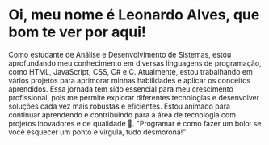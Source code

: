 # Oi, meu nome é Leonardo Alves, que bom te ver por aqui!

Como estudante de Análise e Desenvolvimento de Sistemas, estou aprofundando meu conhecimento em diversas linguagens de programação, como HTML, JavaScript, CSS, C# e C. Atualmente, estou trabalhando em vários projetos para aprimorar minhas habilidades e aplicar os conceitos aprendidos. Essa jornada tem sido essencial para meu crescimento profissional, pois me permite explorar diferentes tecnologias e desenvolver soluções cada vez mais robustas e eficientes. Estou animado para continuar aprendendo e contribuindo para a área de tecnologia com projetos inovadores e de qualidade 🚀.
"Programar é como fazer um bolo: se você esquecer um ponto e vírgula, tudo desmorona!"
